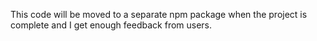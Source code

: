 This code will be moved to a separate npm package when the project is complete and I get enough feedback from users.